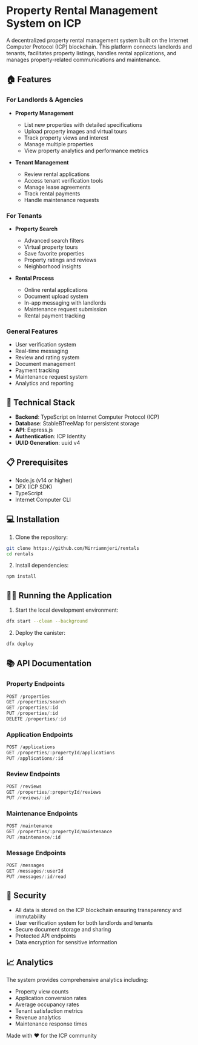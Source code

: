 # Property Rental Management System on ICP

A decentralized property rental management system built on the Internet Computer Protocol (ICP) blockchain. This platform connects landlords and tenants, facilitates property listings, handles rental applications, and manages property-related communications and maintenance.

## 🏠 Features

### For Landlords & Agencies
- **Property Management**
  - List new properties with detailed specifications
  - Upload property images and virtual tours
  - Track property views and interest
  - Manage multiple properties
  - View property analytics and performance metrics

- **Tenant Management**
  - Review rental applications
  - Access tenant verification tools
  - Manage lease agreements
  - Track rental payments
  - Handle maintenance requests

### For Tenants
- **Property Search**
  - Advanced search filters
  - Virtual property tours
  - Save favorite properties
  - Property ratings and reviews
  - Neighborhood insights

- **Rental Process**
  - Online rental applications
  - Document upload system
  - In-app messaging with landlords
  - Maintenance request submission
  - Rental payment tracking

### General Features
- User verification system
- Real-time messaging
- Review and rating system
- Document management
- Payment tracking
- Maintenance request system
- Analytics and reporting

## 🚀 Technical Stack

- **Backend**: TypeScript on Internet Computer Protocol (ICP)
- **Database**: StableBTreeMap for persistent storage
- **API**: Express.js
- **Authentication**: ICP Identity
- **UUID Generation**: uuid v4

## 📋 Prerequisites

- Node.js (v14 or higher)
- DFX (ICP SDK)
- TypeScript
- Internet Computer CLI

## 💻 Installation

1. Clone the repository:
```bash
git clone https://github.com/Mirriamnjeri/rentals
cd rentals
```

2. Install dependencies:
```bash
npm install
```

## 🏃‍♂️ Running the Application

1. Start the local development environment:
```bash
dfx start --clean --background
```

2. Deploy the canister:
```bash
dfx deploy
```

## 📚 API Documentation

### Property Endpoints

```typescript
POST /properties
GET /properties/search
GET /properties/:id
PUT /properties/:id
DELETE /properties/:id
```

### Application Endpoints

```typescript
POST /applications
GET /properties/:propertyId/applications
PUT /applications/:id
```

### Review Endpoints

```typescript
POST /reviews
GET /properties/:propertyId/reviews
PUT /reviews/:id
```

### Maintenance Endpoints

```typescript
POST /maintenance
GET /properties/:propertyId/maintenance
PUT /maintenance/:id
```

### Message Endpoints

```typescript
POST /messages
GET /messages/:userId
PUT /messages/:id/read
```

## 🔐 Security

- All data is stored on the ICP blockchain ensuring transparency and immutability
- User verification system for both landlords and tenants
- Secure document storage and sharing
- Protected API endpoints
- Data encryption for sensitive information

## 📈 Analytics

The system provides comprehensive analytics including:
- Property view counts
- Application conversion rates
- Average occupancy rates
- Tenant satisfaction metrics
- Revenue analytics
- Maintenance response times

Made with ❤️ for the ICP community